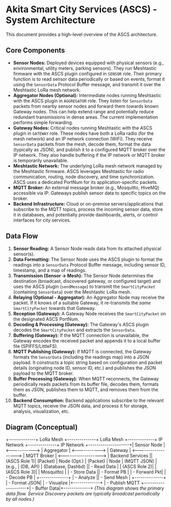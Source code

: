 # Akita Smart City Services (ASCS) - System Architecture

This document provides a high-level overview of the ASCS architecture.

## Core Components

* **Sensor Nodes:** Deployed devices equipped with physical sensors (e.g., environmental, utility meters, parking sensors). They run Meshtastic firmware with the ASCS plugin configured in `SENSOR` role. Their primary function is to read sensor data periodically or based on events, format it using the `SensorData` Protocol Buffer message, and transmit it over the Meshtastic LoRa mesh network.
* **Aggregator Nodes (Optional):** Intermediate nodes running Meshtastic with the ASCS plugin in `AGGREGATOR` role. They listen for `SensorData` packets from nearby sensor nodes and forward them towards known Gateway nodes. This can help extend range and potentially reduce redundant transmissions in dense areas. The current implementation performs simple forwarding.
* **Gateway Nodes:** Critical nodes running Meshtastic with the ASCS plugin in `GATEWAY` role. These nodes have both a LoRa radio (for the mesh network) and an IP network connection (WiFi). They receive `SensorData` packets from the mesh, decode them, format the data (typically as JSON), and publish it to a configured MQTT broker over the IP network. They also handle buffering if the IP network or MQTT broker is temporarily unavailable.
* **Meshtastic Network:** The underlying LoRa mesh network managed by the Meshtastic firmware. ASCS leverages Meshtastic for radio communication, routing, node discovery, and time synchronization. ASCS uses a dedicated PortNum for its application-specific packets.
* **MQTT Broker:** An external message broker (e.g., Mosquitto, HiveMQ) accessible via IP. Gateways publish sensor data to specific topics on the broker.
* **Backend Infrastructure:** Cloud or on-premise servers/applications that subscribe to the MQTT topics, process the incoming sensor data, store it in databases, and potentially provide dashboards, alerts, or control interfaces for city services.

## Data Flow

1.  **Sensor Reading:** A Sensor Node reads data from its attached physical sensor(s).
2.  **Data Formatting:** The Sensor Node uses the ASCS plugin to format the readings into a `SensorData` Protocol Buffer message, including sensor ID, timestamp, and a map of readings.
3.  **Transmission (Sensor -> Mesh):** The Sensor Node determines the destination (broadcast, discovered gateway, or configured target) and uses the ASCS plugin (`sendMessage`) to transmit the `SmartCityPacket` (containing `SensorData`) over the Meshtastic LoRa mesh.
4.  **Relaying (Optional - Aggregator):** An Aggregator Node may receive the packet. If it knows of a suitable Gateway, it re-transmits the *same* `SmartCityPacket` towards that Gateway.
5.  **Reception (Gateway):** A Gateway Node receives the `SmartCityPacket` on the designated ASCS PortNum.
6.  **Decoding & Processing (Gateway):** The Gateway's ASCS plugin decodes the `SmartCityPacket` and extracts the `SensorData`.
7.  **Buffering (Gateway):** If the MQTT connection is unavailable, the Gateway encodes the received packet and appends it to a local buffer file (SPIFFS/LittleFS).
8.  **MQTT Publishing (Gateway):** If MQTT is connected, the Gateway formats the `SensorData` (including the readings map) into a JSON payload. It constructs a topic string based on configuration and packet details (originating node ID, sensor ID, etc.) and publishes the JSON payload to the MQTT broker.
9.  **Buffer Processing (Gateway):** When MQTT reconnects, the Gateway periodically reads packets from its buffer file, decodes them, formats them as JSON, publishes them to MQTT, and removes them from the buffer.
10. **Backend Consumption:** Backend applications subscribe to the relevant MQTT topics, receive the JSON data, and process it for storage, analysis, visualization, etc.

## Diagram (Conceptual)

+-------------+   LoRa Mesh   +--------------+   LoRa Mesh   +-------------+      IP Network      +--------------+      IP Network      +--------------------+| Sensor Node | <-----------> | Aggregator   | <-----------> | Gateway     | <------------------> | MQTT Broker  | <------------------> | Backend Services   || (ASCS Role 1)|   (Packet)    | Node (Opt.)  |   (Packet)    | Node        |      (MQTT JSON)     | (e.g.,       |      (DB, API)       | (Database, Dashbd) || - Read Data |               | (ASCS Role 2)|               | (ASCS Role 3)|                      | Mosquitto)   |                      | - Store Data       || - Format PB |               | - Forward Pkt|               | - Decode PB |                      +--------------+                      | - Analyze          || - Send Mesh |               +--------------+               | - Format JSON|                                                            | - Visualize        |+-------------+                                              | - Publish MQTT                                                           +--------------------+| - Buffer Data|+-------------+
*(This diagram shows the primary data flow. Service Discovery packets are typically broadcast periodically by all nodes.)*

